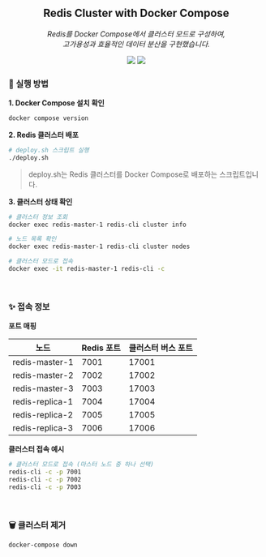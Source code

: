 <div align="center">

## Redis Cluster with Docker Compose

<p><em>Redis를 Docker Compose에서 클러스터 모드로 구성하여, <br>
고가용성과 효율적인 데이터 분산을 구현했습니다.</em></p>

<img src="https://img.shields.io/badge/Redis-DC382D?style=for-the-badge&logo=redis&logoColor=white" />
<img src="https://img.shields.io/badge/Docker%20Compose-2496ED?style=for-the-badge&logo=docker&logoColor=white" />

</div>

### 🚀 실행 방법

**1. Docker Compose 설치 확인**

```bash
docker compose version
```

**2. Redis 클러스터 배포**

```bash
# deploy.sh 스크립트 실행
./deploy.sh
```
> deploy.sh는 Redis 클러스터를 Docker Compose로 배포하는 스크립트입니다.

**3. 클러스터 상태 확인**

```bash
# 클러스터 정보 조회
docker exec redis-master-1 redis-cli cluster info

# 노드 목록 확인
docker exec redis-master-1 redis-cli cluster nodes

# 클러스터 모드로 접속
docker exec -it redis-master-1 redis-cli -c
```

<br>

### ✨ 접속 정보

**포트 매핑**

| 노드 | Redis 포트 | 클러스터 버스 포트 |
|------|------------|-------------------|
| redis-master-1 | 7001 | 17001 |
| redis-master-2 | 7002 | 17002 |
| redis-master-3 | 7003 | 17003 |
| redis-replica-1 | 7004 | 17004 |
| redis-replica-2 | 7005 | 17005 |
| redis-replica-3 | 7006 | 17006 |

**클러스터 접속 예시**

```bash
# 클러스터 모드로 접속 (마스터 노드 중 하나 선택)
redis-cli -c -p 7001
redis-cli -c -p 7002
redis-cli -c -p 7003
```

<br>

### 🗑️ 클러스터 제거

```bash
docker-compose down
```
